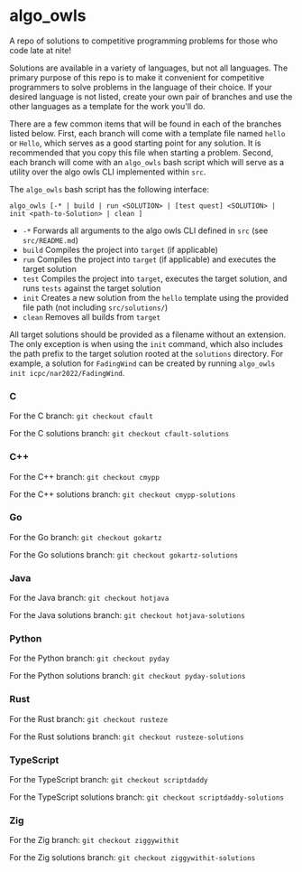 # algo_owls
A repo of solutions to competitive programming problems for those who code late at nite!

Solutions are available in a variety of languages, but not all languages. The primary purpose of this repo is to make it convenient for competitive programmers to solve problems in the language of their choice. If your desired language is not listed, create your own pair of branches and use the other languages as a template for the work you'll do.

There are a few common items that will be found in each of the branches listed below. First, each branch will come with a template file named `hello` or `Hello`, which serves as a good starting point for any solution. It is recommended that you copy this file when starting a problem. Second, each branch will come with an `algo_owls` bash script which will serve as a utility over the algo owls CLI implemented within `src`.

The `algo_owls` bash script has the following interface:

`algo_owls [-* | build | run <SOLUTION> | [test quest] <SOLUTION> | init <path-to-Solution> | clean ]`
- `-*` Forwards all arguments to the algo owls CLI defined in `src` (see `src/README.md`)
- `build` Compiles the project into `target` (if applicable)
- `run` Compiles the project into `target` (if applicable) and executes the target solution
- `test` Compiles the project into `target`, executes the target solution, and runs `tests` against the target solution
- `init` Creates a new solution from the `hello` template using the provided file path (not including `src/solutions/`)
- `clean` Removes all builds from `target`

All target solutions should be provided as a filename without an extension. The only exception is when using the `init` command, which also includes the path prefix to the target solution rooted at the `solutions` directory. For example, a solution for `FadingWind` can be created by running `algo_owls init icpc/nar2022/FadingWind`.

### C
For the C branch: `git checkout cfault`

For the C solutions branch: `git checkout cfault-solutions`

### C++
For the C++ branch: `git checkout cmypp`

For the C++ solutions branch: `git checkout cmypp-solutions`

### Go
For the Go branch: `git checkout gokartz`

For the Go solutions branch: `git checkout gokartz-solutions`

### Java
For the Java branch: `git checkout hotjava`

For the Java solutions branch: `git checkout hotjava-solutions`

### Python
For the Python branch: `git checkout pyday`

For the Python solutions branch: `git checkout pyday-solutions`

### Rust
For the Rust branch: `git checkout rusteze`

For the Rust solutions branch: `git checkout rusteze-solutions`

### TypeScript
For the TypeScript branch: `git checkout scriptdaddy`

For the TypeScript solutions branch: `git checkout scriptdaddy-solutions`

### Zig
For the Zig branch: `git checkout ziggywithit`

For the Zig solutions branch: `git checkout ziggywithit-solutions`
